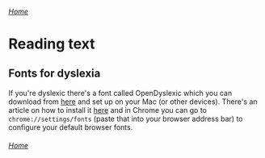 ###### [Home](https://gleebleneeble.github.io/Being-Me-With-IT/)

# Reading text

## Fonts for dyslexia

If you're dyslexic there's a font called OpenDyslexic which you can download from [here](https://github.com/antijingoist/opendyslexic) and set up on your Mac (or other devices). There's an article on how to install it [here](https://desk.zoho.com/portal/abbiecodes/en/kb/articles/installing-using-opendyslexic) and in Chrome you can go to `chrome://settings/fonts` (paste that into your browser address bar) to configure your default browser fonts.

###### [Home](https://gleebleneeble.github.io/Being-Me-With-IT/)
